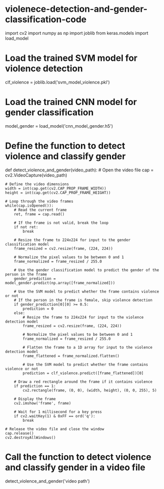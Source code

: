 # violenece-detection-and-gender-classification-code
import cv2
import numpy as np
import joblib
from keras.models import load_model

# Load the trained SVM model for violence detection
clf_violence = joblib.load('svm_model_violence.pkl')

# Load the trained CNN model for gender classification
model_gender = load_model('cnn_model_gender.h5')

# Define the function to detect violence and classify gender
def detect_violence_and_gender(video_path):
    # Open the video file
    cap = cv2.VideoCapture(video_path)

    # Define the video dimensions
    width = int(cap.get(cv2.CAP_PROP_FRAME_WIDTH))
    height = int(cap.get(cv2.CAP_PROP_FRAME_HEIGHT))

    # Loop through the video frames
    while(cap.isOpened()):
        # Read the current frame
        ret, frame = cap.read()

        # If the frame is not valid, break the loop
        if not ret:
            break

        # Resize the frame to 224x224 for input to the gender classification model
        frame_resized = cv2.resize(frame, (224, 224))

        # Normalize the pixel values to be between 0 and 1
        frame_normalized = frame_resized / 255.0

        # Use the gender classification model to predict the gender of the person in the frame
        gender_prediction = model_gender.predict(np.array([frame_normalized]))

        # Use the SVM model to predict whether the frame contains violence or not
        # If the person in the frame is female, skip violence detection
        if gender_prediction[0][0] >= 0.5:
            prediction = 0
        else:
            # Resize the frame to 224x224 for input to the violence detection model
            frame_resized = cv2.resize(frame, (224, 224))

            # Normalize the pixel values to be between 0 and 1
            frame_normalized = frame_resized / 255.0

            # Flatten the frame to a 1D array for input to the violence detection model
            frame_flattened = frame_normalized.flatten()

            # Use the SVM model to predict whether the frame contains violence or not
            prediction = clf_violence.predict([frame_flattened])[0]

        # Draw a red rectangle around the frame if it contains violence
        if prediction == 1:
            cv2.rectangle(frame, (0, 0), (width, height), (0, 0, 255), 5)

        # Display the frame
        cv2.imshow('frame', frame)

        # Wait for 1 millisecond for a key press
        if cv2.waitKey(1) & 0xFF == ord('q'):
            break

    # Release the video file and close the window
    cap.release()
    cv2.destroyAllWindows()

# Call the function to detect violence and classify gender in a video file
detect_violence_and_gender('video path')

